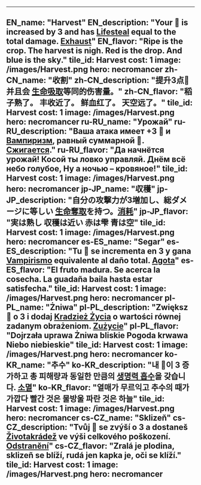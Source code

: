 ---

EN_name: "Harvest"
EN_description: "Your 🔸 is increased by 3 and has  <u>Lifesteal</u> equal to the total damage. <u>Exhaust</u>"
EN_flavor: "Ripe is the crop. 
The harvest is nigh. 
Red is the drop. 
And blue is the sky."
tile_id: Harvest
cost: 1
image: /images/Harvest.png
hero: necromancer
zh-CN_name: "收割"
zh-CN_description: "提升3点🔸并且会 <u>生命吸取</u>等同的伤害量。"
zh-CN_flavor: "稻子熟了。
丰收近了。
鲜血红了。
天空远了。"
tile_id: Harvest
cost: 1
image: /images/Harvest.png
hero: necromancer
ru-RU_name: "Урожай"
ru-RU_description: "Ваша атака имеет +3 🔸 и  <u>Вампиризм</u>, равный суммарной 🔸. <u>Сжигается</u>."
ru-RU_flavor: "Да начнётся урожай!
Косой ты ловко управляй.
Днём всё небо голубое,
Ну а ночью – кровяное!"
tile_id: Harvest
cost: 1
image: /images/Harvest.png
hero: necromancer
jp-JP_name: "収穫"
jp-JP_description: "自分の攻撃力が3増加し、総ダメージに等しい <u>生命奪取</u>を持つ。<u>消耗</u>"
jp-JP_flavor: "実は熟し
収穫は近い
赤は雫
青は空"
tile_id: Harvest
cost: 1
image: /images/Harvest.png
hero: necromancer
es-ES_name: "Segar"
es-ES_description: "Tu 🔸 se incrementa en 3 y gana  <u>Vampirismo</u> equivalente al daño total. <u>Agota</u>"
es-ES_flavor: "El fruto madura.
Se acerca la cosecha.
La guadaña baila
hasta estar satisfecha."
tile_id: Harvest
cost: 1
image: /images/Harvest.png
hero: necromancer
pl-PL_name: "Żniwa"
pl-PL_description: "Zwiększ 🔸 o 3 i dodaj  <u>Kradzież Życia</u> o wartości równej zadanym obrażeniom. <u>Zużycie</u>"
pl-PL_flavor: "Dojrzała uprawa
Żniwa bliskie
Pogoda krwawa
Niebo niebieskie"
tile_id: Harvest
cost: 1
image: /images/Harvest.png
hero: necromancer
ko-KR_name: "추수"
ko-KR_description: "내 🔸이 3 증가하고 총 피해량과 동일한 만큼의  <u>생명력 흡수</u>을 갖습니다. <u>소멸</u>"
ko-KR_flavor: "열매가 무르익고
추수의 때가 가깝다
빨간 것은 물방울
파란 것은 하늘"
tile_id: Harvest
cost: 1
image: /images/Harvest.png
hero: necromancer
cs-CZ_name: "Sklizeň"
cs-CZ_description: "Tvůj 🔸 se zvýší o 3 a dostaneš  <u>Životakrádež</u> ve výši celkového poškození. <u>Odstranění</u>"
cs-CZ_flavor: "Zralá je plodina,
sklizeň se blíží,
rudá jen kapka je,
oči se klíží."
tile_id: Harvest
cost: 1
image: /images/Harvest.png
hero: necromancer
---